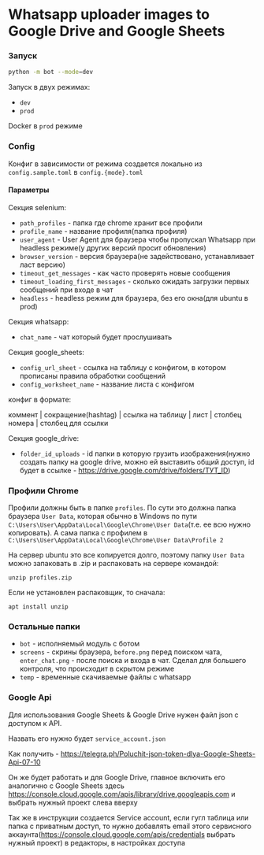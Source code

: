# Whatsapp uploader images to Google Drive and Google Sheets


### Запуск
```sh
python -m bot --mode=dev
```

Запуск в двух режимах:
- `dev`
- `prod`

Docker в `prod` режиме

### Config
Конфиг в зависимости от режима создается локально из `config.sample.toml` в `config.{mode}.toml`

#### Параметры
Секция selenium:

- `path_profiles` - папка где chrome хранит все профили
- `profile_name` - название профиля(папка профиля)
- `user_agent` - User Agent для браузера чтобы пропускал Whatsapp при headless режиме(у других версий просит обновления)
- `browser_version` - версия браузера(не задействовано, устанавливает ласт версию)
- `timeout_get_messages` - как часто проверять новые сообщения
- `timeout_loading_first_messages` - сколько ожидать загрузки первых сообщений при входе в чат 
- `headless` - headless режим для браузера, без его окна(для ubuntu в prod)

Секция whatsapp:

- `chat_name` - чат который будет прослушивать

Секция google_sheets:

- `config_url_sheet` - ссылка на таблицу с конфигом, в котором прописаны правила обработки сообщений
- `config_worksheet_name` - название листа с конфигом

конфиг в формате:

коммент	| сокращение(hashtag) | ссылка на таблицу | лист | столбец номера | столбец для ссылки

Секция google_drive:

- `folder_id_uploads` - id папки в которую грузить изображения(нужно создать папку на google drive, можно ей выставить общий доступ, id будет в ссылке - https://drive.google.com/drive/folders/ТУТ_ID)

### Профили Chrome

Профили должны быть в папке `profiles`. По сути это должна папка браузера `User Data`, которая обычно в Windows по пути `C:\Users\User\AppData\Local\Google\Chrome\User Data`(т.е. ее всю нужно копировать). А сама папка с профилем в `C:\Users\User\AppData\Local\Google\Chrome\User Data\Profile 2`

На сервер ubuntu это все копируется долго, поэтому папку `User Data` можно запаковать в .zip и распаковать на сервере командой:
```shell
unzip profiles.zip
```
Если не установлен распаковщик, то сначала:
```shell
apt install unzip
```

### Остальные папки
- `bot` - исполняемый модуль с ботом
- `screens` - скрины браузера, `before.png` перед поиском чата, `enter_chat.png` - после поиска и входа в чат. Сделал для большего контроля, что происходит в скрытом режиме
- `temp` - временные скачиваемые файлы с whatsapp

### Google Api

Для использования Google Sheets & Google Drive нужен файл json с доступом к API.

Назвать его нужно будет `service_account.json`

Как получить - https://telegra.ph/Poluchit-json-token-dlya-Google-Sheets-Api-07-10

Он же будет работать и для Google Drive, главное включить его аналогично с Google Sheets здесь https://console.cloud.google.com/apis/library/drive.googleapis.com и выбрать нужный проект слева вверху

Так же в инструкции создается Service account, если гугл таблица или папка с приватным доступ, то нужно добавлять email этого сервисного аккаунта(https://console.cloud.google.com/apis/credentials выбрать нужный проект) в редакторы, в настройках доступа